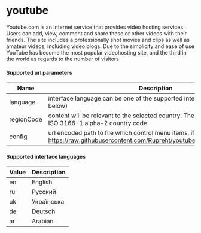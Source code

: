 # youtube

Youtube.com is an Internet service that provides video hosting services. Users can add, view, comment and share these or other videos with their friends. The site includes a professionally shot movies and clips as well as amateur videos, including video blogs. Due to the simplicity and ease of use YouTube has become the most popular videohosting site, and the third in the world as regards to the number of visitors

#### Supported url parameters

 Name       | Description
------------|-------------
 language   | interface language can be one of the supported interface language (see below)
 regionCode | content will be relevant to the selected country. The parameter value is an ISO 3166-1 alpha-2 country code.
 config     | url encoded path to file which control menu items, if not provided, use https://raw.githubusercontent.com/Rupreht/youtube/master/app/config.json


#### Supported interface languages

 Value | Description
-------|-------------
 en    | English
 ru    | Русский
 uk    | Українська
 de    | Deutsch
 ar    | Arabian
